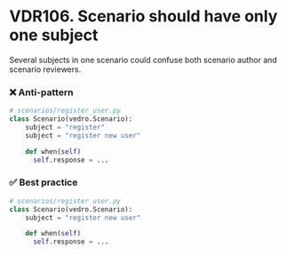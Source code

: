 # VDR106. Scenario should have only one subject
Several subjects in one scenario could confuse both scenario author and scenario reviewers. 

### ❌ Anti-pattern
```python
# scenarios/register_user.py
class Scenario(vedro.Scenario):
    subject = "register"
    subject = "register new user"

    def when(self)
      self.response = ...
```


### ✅ Best practice
```python
# scenarios/register_user.py
class Scenario(vedro.Scenario):
    subject = "register new user"

    def when(self)
      self.response = ...
```


